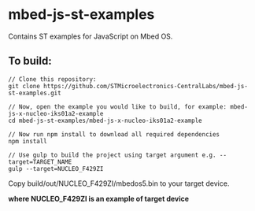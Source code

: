 # mbed-js-st-examples
Contains ST examples for JavaScript on Mbed OS.


## To build:


```
// Clone this repository:
git clone https://github.com/STMicroelectronics-CentralLabs/mbed-js-st-examples.git

// Now, open the example you would like to build, for example: mbed-js-x-nucleo-iks01a2-example
cd mbed-js-st-examples/mbed-js-x-nucleo-iks01a2-example

// Now run npm install to download all required dependencies
npm install

// Use gulp to build the project using target argument e.g. --target=TARGET_NAME
gulp --target=NUCLEO_F429ZI
```

Copy build/out/NUCLEO_F429ZI/mbedos5.bin to your target device.


__where NUCLEO_F429ZI is an example of target device__
